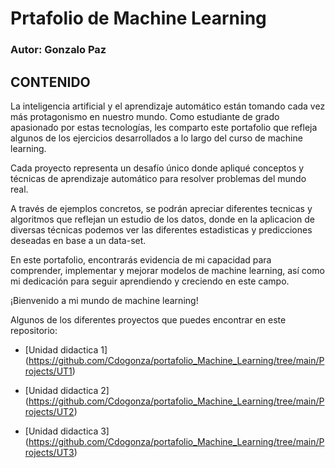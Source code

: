 # Prtafolio de Machine Learning
### Autor: Gonzalo Paz

## CONTENIDO

La inteligencia artificial y el aprendizaje automático están tomando cada vez más protagonismo en nuestro mundo. Como estudiante de grado apasionado por estas tecnologías, les comparto este portafolio que refleja algunos de los ejercicios desarrollados a lo largo del curso de machine learning.

Cada proyecto representa un desafío único donde apliqué conceptos y técnicas de aprendizaje automático para resolver problemas del mundo real.

A través de ejemplos concretos, se podrán apreciar diferentes tecnicas y algoritmos que reflejan un estudio de los datos, donde en la aplicacion de diversas técnicas podemos ver las diferentes estadisticas y predicciones deseadas en base a un data-set.

En este portafolio, encontrarás evidencia de mi capacidad para comprender, implementar y mejorar modelos de machine learning, así como mi dedicación para seguir aprendiendo y creciendo en este  campo.

¡Bienvenido a mi mundo de machine learning!

Algunos de los diferentes proyectos que puedes encontrar en este repositorio:
- [Unidad didactica 1] (https://github.com/Cdogonza/portafolio_Machine_Learning/tree/main/Projects/UT1)

- [Unidad didactica 2] (https://github.com/Cdogonza/portafolio_Machine_Learning/tree/main/Projects/UT2)

- [Unidad didactica 3] (https://github.com/Cdogonza/portafolio_Machine_Learning/tree/main/Projects/UT3)

